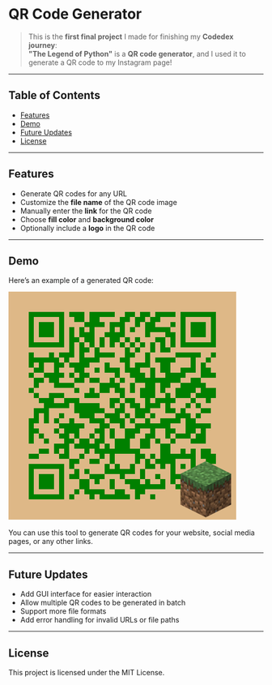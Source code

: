 # QR Code Generator

> This is the **first final project** I made for finishing my **Codedex journey**:  
**"The Legend of Python"** is a **QR code generator**, and I used it to generate a QR code to my Instagram page!  

---

## Table of Contents

- [Features](#features)  
- [Demo](#demo)  
- [Future Updates](#future-updates)  
- [License](#license)  

---

## Features

- Generate QR codes for any URL  
- Customize the **file name** of the QR code image  
- Manually enter the **link** for the QR code  
- Choose **fill color** and **background color**  
- Optionally include a **logo** in the QR code  

---

## Demo

Here’s an example of a generated QR code:  

![QR Code Example](demo-qr.png)  

You can use this tool to generate QR codes for your website, social media pages, or any other links.  

---

## Future Updates

- Add GUI interface for easier interaction  
- Allow multiple QR codes to be generated in batch  
- Support more file formats  
- Add error handling for invalid URLs or file paths  

---

## License
This project is licensed under the MIT License.
